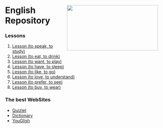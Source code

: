 <div  style="display: inline_block">
    <img align="right" src="https://media.tenor.com/jvDz4HfYJhEAAAAi/london-uk.gif" width="300px" height="150px"/>
    <h1>English Repository</h1>
</div>

### Lessons
1. [Lesson (to speak, to study)](Lessons/1-Lesson/README.md)
2. [Lesson (to eat, to drink)](Lessons/2-Lesson/README.md)
3. [Lesson (to want, to play)](Lessons/3-Lesson/README.md)
4. [Lesson (to have, to sleep)](Lessons/4-Lesson/README.md)
5. [Lesson (to like, to go)](Lessons/5-Lesson/README.md)
6. [Lesson (to love, to understand)](Lessons/6-Lesson/README.md)
7. [Lesson (to prefer, to see)](Lessons/7-Lesson/README.md)
8. [Lesson (to buy, to wear)](Lessons/8-Lesson/README.md)


### The best WebSites

<ul>
    <li><a href="https://quizlet.com/class/26476714/" target="_blank">Quizlet</a></li>
    <li><a href="https://www.oxfordlearnersdictionaries.com/" target="_blank">Dictionary</a></li>
    <li><a href="https://pt.youglish.com/" target="_blank">YouGlish</a></li>
</ul>
